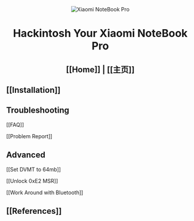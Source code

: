 <div align="center">
<img src="https://github.com/daliansky/XiaoMi-Pro/raw/master/wiki/XiaoMiPro_home.jpg" alt="Xiaomi NoteBook Pro">
<h1>Hackintosh Your Xiaomi NoteBook Pro</h1>
<h2>[[Home]] | [[主页]]</h2>
</div>

## [[Installation]]

## Troubleshooting

[[FAQ]]

[[Problem Report]]

## Advanced

[[Set DVMT to 64mb]]

[[Unlock 0xE2 MSR]]

[[Work Around with Bluetooth]]

## [[References]]